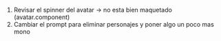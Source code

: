 1. Revisar el spinner del avatar -> no esta bien maquetado (avatar.component)
2. Cambiar el prompt para eliminar personajes y poner algo un poco mas mono
